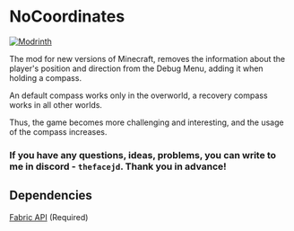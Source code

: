 # NoCoordinates
[![Modrinth](https://img.shields.io/modrinth/dt/nocoordinates?style=flat-square&label=Modrinth&color=2318c05e)]([https://modrinth.com/mod/myzoom](https://modrinth.com/mod/nocoordinates))

The mod for new versions of Minecraft, removes the information about the player's position and direction from the Debug Menu, adding it when holding a compass.

An default compass works only in the overworld, a recovery compass works in all other worlds.

Thus, the game becomes more challenging and interesting, and the usage of the compass increases.

### If you have any questions, ideas, problems, you can write to me in discord - `thefacejd`. Thank you in advance!

## Dependencies
[Fabric API](https://modrinth.com/mod/fabric-api) (Required)
